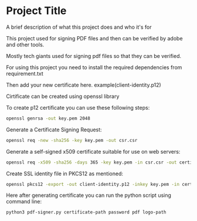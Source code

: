 
# Project Title

A brief description of what this project does and who it's for

This project used for signing PDF files and then can be verified by adobe and other tools. 

Mostly tech giants used for signing pdf files so that they can be verified.

For using this project you need to install the required dependencies from requirement.txt

Then add your new certificate here. example(client-identity.p12)

Cirtificate can be created using openssl library

To create p12 certificate you can use these following steps:

```bash
openssl genrsa -out key.pem 2048
```
Generate a Certificate Signing Request: 

```bash
openssl req -new -sha256 -key key.pem -out csr.csr
```

Generate a self-signed x509 certificate suitable for use on web servers:
```bash
openssl req -x509 -sha256 -days 365 -key key.pem -in csr.csr -out certificate.pem
```

Create SSL identity file in PKCS12 as mentioned:
```bash
openssl pkcs12 -export -out client-identity.p12 -inkey key.pem -in certificate.pem
```
Here after generating certificate you can run the python script using command line: 
```bash
python3 pdf-signer.py certificate-path password pdf logo-path
```